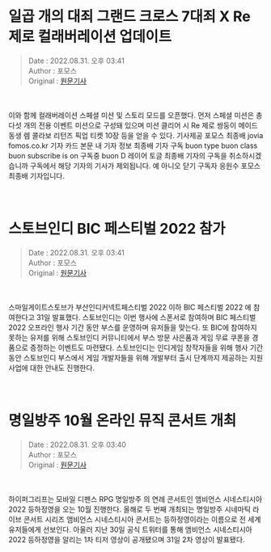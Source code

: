 <!-- 타이틀 -->  
# 일곱 개의 대죄 그랜드 크로스 7대죄 X Re제로 컬래버레이션 업데이트  
<!-- 기사 정보 -->  
> Date : 2022.08.31. 오후 03:41  
> Author : 포모스  
> Original : [원문기사](https://n.news.naver.com/mnews/article/236/0000227170?sid=105)  
<br/>  
<!-- 대표 이미지 -->  
<img alt="" src="https://imgnews.pstatic.net/image/236/2022/08/31/0000227170_001_20220831154102350.jpg?type=w647"/>  
<br/><br/>  
<!-- 기사 본문 -->  
이와 함께 컬래버레이션 스페셜 미션 및 스토리 모드를 오픈했다.
먼저 스페셜 미션은 총 다섯 개의 전용 이벤트 미션으로 구성돼 있으며 미션 클리어 시 Re 제로 쌍둥이 메이드 동생 렘 콜라보 리턴즈 픽업 티켓 10장 등을 얻을 수 있다.
기사제공 포모스 최종배 jovia fomos.co.kr 기자 카드 본문 내 기자 정보 최종배 기자 구독 buon type buon class buon subscribe is on 구독중 buon D 레이어 토글 최종배 기자의 구독을 취소하시겠습니까 구독에서 해당 기자의 기사가 제외됩니다.
예 아니오 닫기 구독자 응원수 포모스 최종배 기자입니다.  
<br/><br/><br/>  

<!-- 타이틀 -->  
# 스토브인디 BIC 페스티벌 2022 참가  
<!-- 기사 정보 -->  
> Date : 2022.08.31. 오후 03:41  
> Author : 포모스  
> Original : [원문기사](https://n.news.naver.com/mnews/article/236/0000227169?sid=105)  
<br/>  
<!-- 대표 이미지 -->  
<img alt="" src="https://imgnews.pstatic.net/image/236/2022/08/31/0000227169_001_20220831154101349.jpg?type=w647"/>  
<br/><br/>  
<!-- 기사 본문 -->  
스마일게이트스토브가 부산인디커넥트페스티벌 2022 이하 BIC 페스티벌 2022 에 참여한다고 31일 발표했다.
스토브인디는 이번 행사에 스폰서로 참여하며 BIC 페스티벌 2022 오프라인 행사 기간 동안 부스를 운영하며 유저들을 맞는다.
또 BIC에 참여하지 못하는 유저를 위해 스토브인디 커뮤니티에서 부스 방문 사은품과 게임 무료 쿠폰을 경품으로 증정하는 이벤트도 마련됐다.
스토브인디는 인디게임 창작자들을 위해 행사 기간 동안 스토브인디 부스에서 게임 개발자들을 위해 개발부터 출시 단계까지 제공하는 지원 사업에 대한 안내도 진행한다.  
<br/><br/><br/>  

<!-- 타이틀 -->  
# 명일방주 10월 온라인 뮤직 콘서트 개최  
<!-- 기사 정보 -->  
> Date : 2022.08.31. 오후 03:40  
> Author : 포모스  
> Original : [원문기사](https://n.news.naver.com/mnews/article/236/0000227168?sid=105)  
<br/>  
<!-- 대표 이미지 -->  
<img alt="" src="https://imgnews.pstatic.net/image/236/2022/08/31/0000227168_001_20220831154001416.jpg?type=w647"/>  
<br/><br/>  
<!-- 기사 본문 -->  
하이퍼그리프는 모바일 디펜스 RPG 명일방주 의 연례 콘서트인 앰비언스 시네스티시아 2022 등하정영을 오는 10월 진행한다.
올해로 두 번째 개최되는 명일방주 시네마틱 라이브 콘서트 시리즈 앰비언스 시네스티시아 콘서트는 등하정영이라는 이름으로 전 세계 유저들에게 선보인다.
아울러 지난 30일 공식 트위터를 통해 앰비언스 시네스티시아 2022 등하정영을 알리는 1차 티저 영상이 공개됐으며 31일 2차 영상이 발표됐다.  
<br/><br/><br/>  

